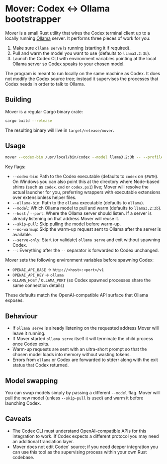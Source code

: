 # Mover: Codex ↔︎ Ollama bootstrapper

Mover is a small Rust utility that wires the Codex terminal client up to a
locally running [Ollama](https://ollama.com/) server. It performs three pieces
of work for you:

1. Make sure `ollama serve` is running (starting it if required).
2. Pull and warm the model you want to use (defaults to `llama3.2:3b`).
3. Launch the Codex CLI with environment variables pointing at the local
   Ollama server so Codex speaks to your chosen model.

The program is meant to run locally on the same machine as Codex. It does not
modify the Codex source tree; instead it supervises the processes that Codex
needs in order to talk to Ollama.

## Building

Mover is a regular Cargo binary crate:

```bash
cargo build --release
```

The resulting binary will live in `target/release/mover`.

## Usage

```bash
mover --codex-bin /usr/local/bin/codex --model llama3.2:3b -- --profile dev
```

Key flags:

* `--codex-bin`: Path to the Codex executable (defaults to `codex` on `$PATH`).
  On Windows you can also point this at the directory where Node-based
  shims (such as `codex.cmd` or `codex.ps1`) live; Mover will resolve the
  actual launcher for you, preferring wrappers with executable extensions
  over extensionless helper files.
* `--ollama-bin`: Path to the `ollama` executable (defaults to `ollama`).
* `--model`: Which Ollama model to pull and warm (defaults to `llama3.2:3b`).
* `--host` / `--port`: Where the Ollama server should listen. If a server is
  already listening on that address Mover will reuse it.
* `--skip-pull`: Skip pulling the model before warm-up.
* `--no-warmup`: Skip the warm-up request sent to Ollama after the server is
  available.
* `--serve-only`: Start (or validate) `ollama serve` and exit without spawning
  Codex.
* `--`: Everything after the `--` separator is forwarded to Codex unchanged.

Mover sets the following environment variables before spawning Codex:

* `OPENAI_API_BASE` → `http://<host>:<port>/v1`
* `OPENAI_API_KEY` → `ollama`
* `OLLAMA_HOST` / `OLLAMA_PORT` (so Codex spawned processes share the same
  connection details)

These defaults match the OpenAI-compatible API surface that Ollama exposes.

## Behaviour

* If `ollama serve` is already listening on the requested address Mover will
  leave it running.
* If Mover started `ollama serve` itself it will terminate the child process
  once Codex exits.
* Warm-up requests are sent with an ultra-short prompt so that the chosen model
  loads into memory without wasting tokens.
* Errors from `ollama` or Codex are forwarded to stderr along with the exit
  status that Codex returned.

## Model swapping

You can swap models simply by passing a different `--model` flag. Mover will
pull the new model (unless `--skip-pull` is used) and warm it before launching
Codex.

## Caveats

* The Codex CLI must understand OpenAI-compatible APIs for this integration to
  work. If Codex expects a different protocol you may need an additional
  translation layer.
* Mover does not edit Codex' source; if you need deeper integration you can use
  this tool as the supervising process within your own Rust codebase.
